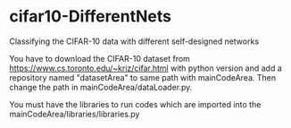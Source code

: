 # cifar10-DifferentNets
Classifying the CIFAR-10 data with different self-designed networks

You have to download the CIFAR-10 dataset from https://www.cs.toronto.edu/~kriz/cifar.html with python version and add a 
repository named "datasetArea" to same path with mainCodeArea. Then change the path in mainCodeArea/dataLoader.py. 


You must have the libraries to run codes which are imported into the mainCodeArea/libraries/libraries.py 
